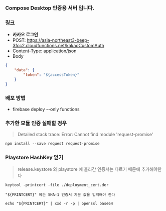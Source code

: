 ### Compose Desktop 인증용 서버 입니다.


### 링크

- **카카오 로그인**
- POST: https://asia-northeast3-beep-3fcc2.cloudfunctions.net/kakaoCustomAuth
- Content-Type: application/json
- Body
```json
{
    "data": {
        "token": "${accessToken}"
    }
}
```

### 배포 방법

- firebase deploy --only functions

### 추가한 모듈 인증 실패할 경우

> Detailed stack trace: Error: Cannot find module 'request-promise'

```javascript
npm install --save request request-promise
```

### Playstore HashKey 얻기

> release.keystore 와 playstore 에 올라간 인증서는 다르기 때문에 추가해야한다

```
keytool -printcert -file ./deployment_cert.der

"${PRINTCERT}" 에는 SHA-1 인증서 지문 값을 입력해야 한다

echo "${PRINTCERT}" | xxd -r -p | openssl base64
```
